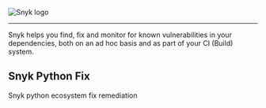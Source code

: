 ![Snyk logo](https://snyk.io/style/asset/logo/snyk-print.svg)

***
Snyk helps you find, fix and monitor for known vulnerabilities in your dependencies, both on an ad hoc basis and as part of your CI (Build) system.

## Snyk Python Fix
Snyk python ecosystem fix remediation
